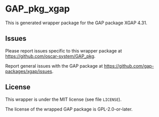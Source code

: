 # GAP_pkg_xgap

This is generated wrapper package for the GAP package XGAP 4.31.

## Issues

Please report issues specific to this wrapper package at <https://github.com/oscar-system/GAP_pkg>.

Report general issues with the GAP package at <https://github.com/gap-packages/xgap/issues>.

## License

This wrapper is under the MIT license (see file `LICENSE`).

The license of the wrapped GAP package is GPL-2.0-or-later.
